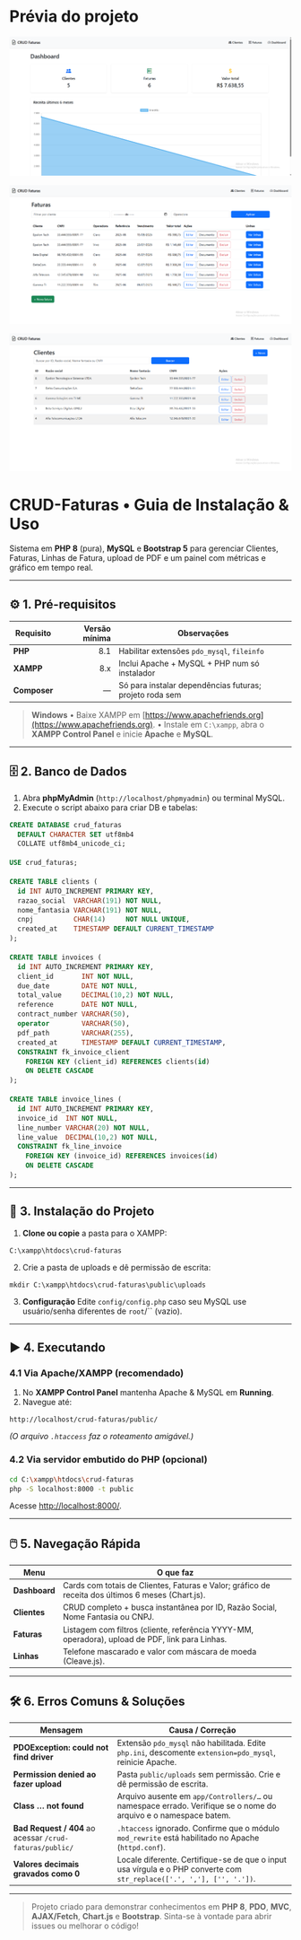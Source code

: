 # Prévia do projeto

![Dashboard](img/dashboard.png)

![Dashboard](img/faturas.png)

![Dashboard](img/clients.png)

# CRUD-Faturas • Guia de Instalação & Uso

Sistema em **PHP 8** (pura), **MySQL** e **Bootstrap 5** para gerenciar Clientes, Faturas, Linhas de Fatura, upload de PDF e um painel com métricas e gráfico em tempo real.

---

## ⚙️ 1. Pré-requisitos

| Requisito    | Versão mínima | Observações                                             |
| ------------ | ------------: | ------------------------------------------------------- |
| **PHP**      |           8.1 | Habilitar extensões `pdo_mysql`, `fileinfo`             |
| **XAMPP**    |           8.x | Inclui Apache + MySQL + PHP num só instalador           |
| **Composer** |             — | Só para instalar dependências futuras; projeto roda sem |

> **Windows**
> • Baixe XAMPP em [https://www.apachefriends.org](https://www.apachefriends.org).
> • Instale em `C:\xampp`, abra o **XAMPP Control Panel** e inicie **Apache** e **MySQL**.

---

## 🗄️ 2. Banco de Dados

1. Abra **phpMyAdmin** (`http://localhost/phpmyadmin`) ou terminal MySQL.
2. Execute o script abaixo para criar DB e tabelas:

```sql
CREATE DATABASE crud_faturas
  DEFAULT CHARACTER SET utf8mb4
  COLLATE utf8mb4_unicode_ci;

USE crud_faturas;

CREATE TABLE clients (
  id INT AUTO_INCREMENT PRIMARY KEY,
  razao_social  VARCHAR(191) NOT NULL,
  nome_fantasia VARCHAR(191) NOT NULL,
  cnpj          CHAR(14)     NOT NULL UNIQUE,
  created_at    TIMESTAMP DEFAULT CURRENT_TIMESTAMP
);

CREATE TABLE invoices (
  id INT AUTO_INCREMENT PRIMARY KEY,
  client_id       INT NOT NULL,
  due_date        DATE NOT NULL,
  total_value     DECIMAL(10,2) NOT NULL,
  reference       DATE NOT NULL,
  contract_number VARCHAR(50),
  operator        VARCHAR(50),
  pdf_path        VARCHAR(255),
  created_at      TIMESTAMP DEFAULT CURRENT_TIMESTAMP,
  CONSTRAINT fk_invoice_client
    FOREIGN KEY (client_id) REFERENCES clients(id)
    ON DELETE CASCADE
);

CREATE TABLE invoice_lines (
  id INT AUTO_INCREMENT PRIMARY KEY,
  invoice_id  INT NOT NULL,
  line_number VARCHAR(20) NOT NULL,
  line_value  DECIMAL(10,2) NOT NULL,
  CONSTRAINT fk_line_invoice
    FOREIGN KEY (invoice_id) REFERENCES invoices(id)
    ON DELETE CASCADE
);
```

---

## 📂 3. Instalação do Projeto

1. **Clone ou copie** a pasta para o XAMPP:

```
C:\xampp\htdocs\crud-faturas
```

2. Crie a pasta de uploads e dê permissão de escrita:

```
mkdir C:\xampp\htdocs\crud-faturas\public\uploads
```

3. **Configuração**
   Edite `config/config.php` caso seu MySQL use usuário/senha diferentes de `root`/\`\` (vazio).

---

## ▶️ 4. Executando

### 4.1 Via Apache/XAMPP (recomendado)

1. No **XAMPP Control Panel** mantenha Apache & MySQL em **Running**.
2. Navegue até:

```
http://localhost/crud-faturas/public/
```

*(O arquivo `.htaccess` faz o roteamento amigável.)*

### 4.2 Via servidor embutido do PHP (opcional)

```bash
cd C:\xampp\htdocs\crud-faturas
php -S localhost:8000 -t public
```

Acesse [http://localhost:8000/](http://localhost:8000/).

---

## 🖱️ 5. Navegação Rápida

| Menu          | O que faz                                                                                         |
| ------------- | ------------------------------------------------------------------------------------------------- |
| **Dashboard** | Cards com totais de Clientes, Faturas e Valor; gráfico de receita dos últimos 6 meses (Chart.js). |
| **Clientes**  | CRUD completo + busca instantânea por ID, Razão Social, Nome Fantasia ou CNPJ.                    |
| **Faturas**   | Listagem com filtros (cliente, referência YYYY-MM, operadora), upload de PDF, link para Linhas.   |
| **Linhas**    | Telefone mascarado e valor com máscara de moeda (Cleave.js).                                      |

---

## 🛠️ 6. Erros Comuns & Soluções

| Mensagem                                                 | Causa / Correção                                                                                                      |
| -------------------------------------------------------- | --------------------------------------------------------------------------------------------------------------------- |
| **PDOException: could not find driver**                  | Extensão `pdo_mysql` não habilitada. Edite `php.ini`, descomente `extension=pdo_mysql`, reinicie Apache.              |
| **Permission denied ao fazer upload**                    | Pasta `public/uploads` sem permissão. Crie e dê permissão de escrita.                                                 |
| **Class … not found**                                    | Arquivo ausente em `app/Controllers/…` ou namespace errado. Verifique se o nome do arquivo e o namespace batem.       |
| **Bad Request / 404** ao acessar `/crud-faturas/public/` | `.htaccess` ignorado. Confirme que o módulo `mod_rewrite` está habilitado no Apache (`httpd.conf`).                   |
| **Valores decimais gravados como 0**                     | Locale diferente. Certifique-se de que o input usa vírgula e o PHP converte com `str_replace(['.', ','], ['', '.'])`. |

---

> Projeto criado para demonstrar conhecimentos em **PHP 8**, **PDO**, **MVC**, **AJAX/Fetch**, **Chart.js** e **Bootstrap**.
> Sinta-se à vontade para abrir issues ou melhorar o código!
